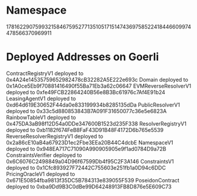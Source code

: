 
# Namespace
17816229075993215846759527713510517151474369758522418446609974478566370969911


# Deployed Addresses on Goerli
ContractRegistryV1 deployed to 0x4A24e14535759652982478cB32282A5E222e693c
Domain deployed to 0x1A0ce5Eb9f70881416490f55Ba71Eb3a62c06647
EVMReverseResolverV1 deployed to 0xfe49FCB22864240B56e8B3Bc61976c7Af4E91b24
LeasingAgentV1 deployed to 0xd64d619E30652F44da0e833199934b8285135dDa
PublicResolverV1 deployed to 0x33c5d880853843B7A091F31650077c36e5e6823A
RainbowTableV1 deployed to 0x475DA3aB98f12D54a0DDe347600B1523d235F338
ResolverRegistryV1 deployed to 0xb1182f674FeB8FaF43D91B48F4172D6b765e5539
ReverseResolverRegistryV1 deployed to 0x2a86cE10aB4a67923D1ec2Fbe3EEa20B44C4dcbE
NamespaceV1 deployed to 0x948EA717C71090A990905905e9f1ad0784D9a72B
ConstraintsVerifier deployed to 0x6C6076C2498849a04D96f67599Db4f95C2F3A146
ConstraintsV1 deployed to 0x1Cfc893927F72442C755603e251fb1a0D94c6DDC
PricingOracleV1 deployed to 0x671E50854fba9813f35DC5B784313e839055F539
PoseidonContract deployed to 0xba9Dd9B3C0dBe99D64248913FB8D876e5E609C73